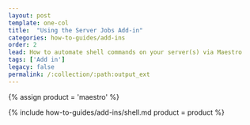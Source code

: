 ```yaml
---
layout: post
template: one-col
title:  "Using the Server Jobs Add-in"
categories: how-to-guides/add-ins
order: 2
lead: How to automate shell commands on your server(s) via Maestro
tags: ['Add in']
legacy: false
permalink: /:collection/:path:output_ext
---
```

{% assign product = 'maestro' %}

{% include how-to-guides/add-ins/shell.md product = product %}